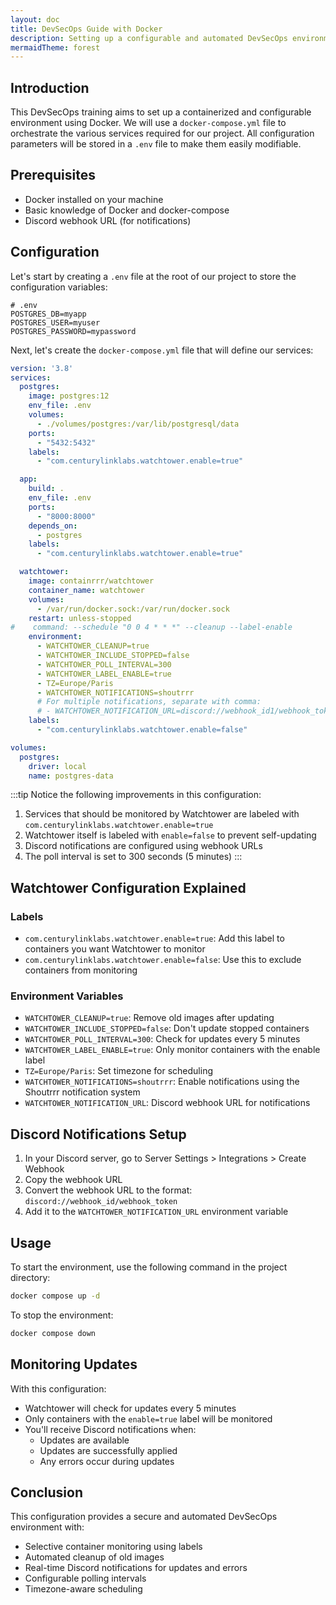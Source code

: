 ```yaml
---
layout: doc
title: DevSecOps Guide with Docker
description: Setting up a configurable and automated DevSecOps environment with Docker
mermaidTheme: forest
---
```


## Introduction

This DevSecOps training aims to set up a containerized and configurable environment using Docker. We will use a `docker-compose.yml` file to orchestrate the various services required for our project. All configuration parameters will be stored in a `.env` file to make them easily modifiable.

## Prerequisites

- Docker installed on your machine
- Basic knowledge of Docker and docker-compose
- Discord webhook URL (for notifications)

## Configuration

Let's start by creating a `.env` file at the root of our project to store the configuration variables:

```
# .env
POSTGRES_DB=myapp
POSTGRES_USER=myuser
POSTGRES_PASSWORD=mypassword
```

Next, let's create the `docker-compose.yml` file that will define our services:

```yaml
version: '3.8'
services:
  postgres:
    image: postgres:12
    env_file: .env
    volumes:
      - ./volumes/postgres:/var/lib/postgresql/data
    ports:
      - "5432:5432"
    labels:
      - "com.centurylinklabs.watchtower.enable=true"

  app:
    build: .
    env_file: .env
    ports:
      - "8000:8000"
    depends_on:
      - postgres
    labels:
      - "com.centurylinklabs.watchtower.enable=true"

  watchtower:
    image: containrrr/watchtower
    container_name: watchtower
    volumes:
      - /var/run/docker.sock:/var/run/docker.sock
    restart: unless-stopped
#    command: --schedule "0 0 4 * * *" --cleanup --label-enable
    environment:
      - WATCHTOWER_CLEANUP=true
      - WATCHTOWER_INCLUDE_STOPPED=false
      - WATCHTOWER_POLL_INTERVAL=300
      - WATCHTOWER_LABEL_ENABLE=true
      - TZ=Europe/Paris
      - WATCHTOWER_NOTIFICATIONS=shoutrrr
      # For multiple notifications, separate with comma:
      # - WATCHTOWER_NOTIFICATION_URL=discord://webhook_id1/webhook_token1,discord://webhook_id2/webhook_token2
    labels:
      - "com.centurylinklabs.watchtower.enable=false"

volumes:
  postgres:
    driver: local
    name: postgres-data
```

:::tip
Notice the following improvements in this configuration:
1. Services that should be monitored by Watchtower are labeled with `com.centurylinklabs.watchtower.enable=true`
2. Watchtower itself is labeled with `enable=false` to prevent self-updating
3. Discord notifications are configured using webhook URLs
4. The poll interval is set to 300 seconds (5 minutes)
:::

## Watchtower Configuration Explained

### Labels
- `com.centurylinklabs.watchtower.enable=true`: Add this label to containers you want Watchtower to monitor
- `com.centurylinklabs.watchtower.enable=false`: Use this to exclude containers from monitoring

### Environment Variables
- `WATCHTOWER_CLEANUP=true`: Remove old images after updating
- `WATCHTOWER_INCLUDE_STOPPED=false`: Don't update stopped containers
- `WATCHTOWER_POLL_INTERVAL=300`: Check for updates every 5 minutes
- `WATCHTOWER_LABEL_ENABLE=true`: Only monitor containers with the enable label
- `TZ=Europe/Paris`: Set timezone for scheduling
- `WATCHTOWER_NOTIFICATIONS=shoutrrr`: Enable notifications using the Shoutrrr notification system
- `WATCHTOWER_NOTIFICATION_URL`: Discord webhook URL for notifications

## Discord Notifications Setup

1. In your Discord server, go to Server Settings > Integrations > Create Webhook
2. Copy the webhook URL
3. Convert the webhook URL to the format: `discord://webhook_id/webhook_token`
4. Add it to the `WATCHTOWER_NOTIFICATION_URL` environment variable

## Usage

To start the environment, use the following command in the project directory:

```bash
docker compose up -d
```

To stop the environment:

```bash
docker compose down
```

## Monitoring Updates

With this configuration:
- Watchtower will check for updates every 5 minutes
- Only containers with the `enable=true` label will be monitored
- You'll receive Discord notifications when:
  - Updates are available
  - Updates are successfully applied
  - Any errors occur during updates

## Conclusion

This configuration provides a secure and automated DevSecOps environment with:
- Selective container monitoring using labels
- Automated cleanup of old images
- Real-time Discord notifications for updates and errors
- Configurable polling intervals
- Timezone-aware scheduling
